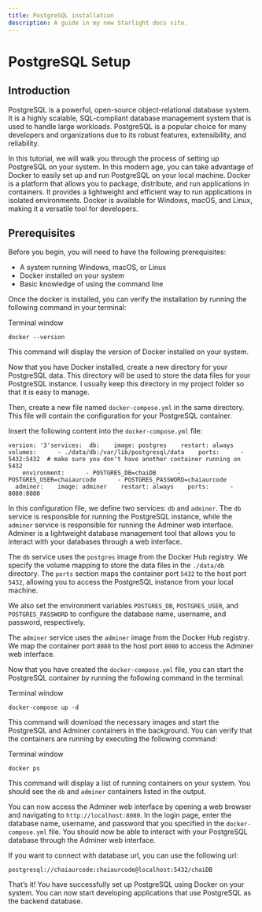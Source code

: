 ```yaml
---
title: PostgreSQL installation
description: A guide in my new Starlight docs site.
---
```


PostgreSQL Setup
================

Introduction
------------

PostgreSQL is a powerful, open-source object-relational database system. It is a highly scalable, SQL-compliant database management system that is used to handle large workloads. PostgreSQL is a popular choice for many developers and organizations due to its robust features, extensibility, and reliability.

In this tutorial, we will walk you through the process of setting up PostgreSQL on your system. In this modern age, you can take advantage of Docker to easily set up and run PostgreSQL on your local machine. Docker is a platform that allows you to package, distribute, and run applications in containers. It provides a lightweight and efficient way to run applications in isolated environments. Docker is available for Windows, macOS, and Linux, making it a versatile tool for developers.

Prerequisites
-------------

Before you begin, you will need to have the following prerequisites:

*   A system running Windows, macOS, or Linux
*   Docker installed on your system
*   Basic knowledge of using the command line

Once the docker is installed, you can verify the installation by running the following command in your terminal:

Terminal window

    docker --version

This command will display the version of Docker installed on your system.

Now that you have Docker installed, create a new directory for your PostgreSQL data. This directory will be used to store the data files for your PostgreSQL instance. I usually keep this directory in my project folder so that it is easy to manage.

Then, create a new file named `docker-compose.yml` in the same directory. This file will contain the configuration for your PostgreSQL container.

Insert the following content into the `docker-compose.yml` file:

    version: '3'services:  db:    image: postgres    restart: always    volumes:      - ./data/db:/var/lib/postgresql/data    ports:      - 5432:5432  # make sure you don't have another container running on 5432
        environment:      - POSTGRES_DB=chaiDB      - POSTGRES_USER=chaiaurcode      - POSTGRES_PASSWORD=chaiaurcode
      adminer:    image: adminer    restart: always    ports:      - 8080:8080

In this configuration file, we define two services: `db` and `adminer`. The `db` service is responsible for running the PostgreSQL instance, while the `adminer` service is responsible for running the Adminer web interface. Adminer is a lightweight database management tool that allows you to interact with your databases through a web interface.

The `db` service uses the `postgres` image from the Docker Hub registry. We specify the volume mapping to store the data files in the `./data/db` directory. The `ports` section maps the container port `5432` to the host port `5432`, allowing you to access the PostgreSQL instance from your local machine.

We also set the environment variables `POSTGRES_DB`, `POSTGRES_USER`, and `POSTGRES_PASSWORD` to configure the database name, username, and password, respectively.

The `adminer` service uses the `adminer` image from the Docker Hub registry. We map the container port `8080` to the host port `8080` to access the Adminer web interface.

Now that you have created the `docker-compose.yml` file, you can start the PostgreSQL container by running the following command in the terminal:

Terminal window

    docker-compose up -d

This command will download the necessary images and start the PostgreSQL and Adminer containers in the background. You can verify that the containers are running by executing the following command:

Terminal window

    docker ps

This command will display a list of running containers on your system. You should see the `db` and `adminer` containers listed in the output.

You can now access the Adminer web interface by opening a web browser and navigating to `http://localhost:8080`. In the login page, enter the database name, username, and password that you specified in the `docker-compose.yml` file. You should now be able to interact with your PostgreSQL database through the Adminer web interface.

If you want to connect with database url, you can use the following url:

    postgresql://chaiaurcode:chaiaurcode@localhost:5432/chaiDB

That’s it! You have successfully set up PostgreSQL using Docker on your system. You can now start developing applications that use PostgreSQL as the backend database.

